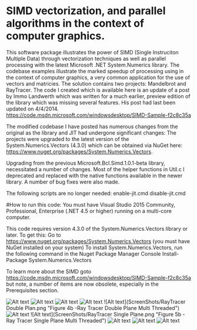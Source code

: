# SIMD vectorization, and parallel algorithms in the context of computer graphics.

This software package illustrates the power of SIMD (Single Instruciton Multiple Data) through vectorization techniques as well as parallel processing with the latest Microsoft .NET System.Numerics library. The codebase examples illustrate the marked speedup of processing using in the context of computer graphics, a very common application for the use of vectors and matricies. The solution contains two projects: Mandelbrot and RayTracer. The code I created which is available here is an update of a post by Immo Landwerth which was written for a much earlier, preview edition of the library which was missing several features. His post had last been updated on 4/4/2014. https://code.msdn.microsoft.com/windowsdesktop/SIMD-Sample-f2c8c35a

The modified codebase I have posted has numerous changes from the original as the library and JIT had undergone significant changes:
The projects were upgraded to the latest version of the System.Numerics.Vectors (4.3.0) which can be obtained via NuGet here: https://www.nuget.org/packages/System.Numerics.Vectors.

Upgrading from the previous Microsoft.Bcl.Simd.1.0.1-beta library, necessitated a number of changes.
Most of the helper functions in Util.c I deprecated and  replaced with the native functions available in the newer library.
A number of bug fixes were also made.

The following scripts are no longer needed:
enable-jit.cmd 
disable-jit.cmd

#How to run this code:
You must have Visual Studio 2015 Community, Professional, Enterprise (.NET 4.5 or higher) running on a multi-core computer.

This code requires version 4.3.0 of the System.Numerics.Vectors library or later. To get this:
Go to https://www.nuget.org/packages/System.Numerics.Vectors
(you must have NuGet installed on your system)
To install System.Numerics.Vectors, run the following command in the Nuget Package Manager Console
Install-Package System.Numerics.Vectors

To learn more about the SIMD goto https://code.msdn.microsoft.com/windowsdesktop/SIMD-Sample-f2c8c35a but note, a number of items are now obsolete, especially in the Prerequisites section.


![Alt text](ScreenShots/Mandelbrot_Single.png  "Figure 1 - Single Threaded Mandelbrot Flythru")
![Alt text](ScreenShots/Mandelbrot_Multi.png  "Figure 2 - Multi Threaded Mandelbrot Flythru")
![Alt text](ScreenShots/Mandelbrot_Multi_SIMD.png  "Figure 3 - Multi Threaded-SIMD Mandelbrot Flythru")
![Alt text](ScreenShots/RayTracerDoublePlaneSingle.png  "Figure 4a -Ray Tracer Double Plane Single Threaded")
![Alt text](ScreenShots/RayTracer Double Plan.png  "Figure 4b -Ray Tracer Double Plane Multi Threaded")
![Alt text](ScreenShots/RayTracerSinglePlaneSingle.png  "Figure 5a -Ray Tracer Single Plane Multi Threaded")
![Alt text](ScreenShots/RayTracer Single Plane.png  "Figure 5b -Ray Tracer Single Plane Multi Threaded")
![Alt text](ScreenShots/Mandelbrot_Stat_Single.png  "Figure 1 - Single Threaded Mandelbrot")
![Alt text](ScreenShots/Mandelbrot_Stat_Multi.png  "Figure 2 - Multi Threaded Mandelbrot")
![Alt text](ScreenShots/Mandelbrot_Stationary_SIMD.png  "Figure 3 - Multi Threaded-SIMD Mandelbrot")

